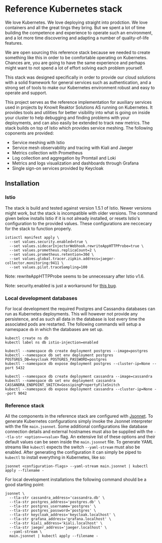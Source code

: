 # Reference Kubernetes stack

We love Kubernetes. We love deploying straight into prodction. We love containers and all the great tings they bring. But we spent a lot of time building the competence and experience to operate such an environment, and a lot more time discovering and adapting a number of quality-of-life features. 

We are open sourcing this reference stack because we needed to create something like this in order to be comfortable operating on Kubernetes. Chances are, you are going to have the same experience and perhaps might want to not spend a lot of effort solving each problem yourself.  

This stack was designed specifically in order to provide our cloud solutions with a solid framework for general services such as authentication, and a strong set of tools to make our Kubernetes environment robust and easy to operate and support.

This project serves as the reference implementation for auxiliary services used in projects by Knowit Reaktor Solutions AS running on Kubernetes. It provides tools and utilities for better visibility into what is going on inside your cluster to help debugging and finding problems with your deployments, and can also easily be extended to track new metrics. The stack builds on top of Istio which provides service meshing. The following coponents are provided:

* Service meshing with Istio
* Service mesh observability and tracing with Kiali and Jaeger
* Metrics collection with Prometheus
* Log collection and aggregation by Promtail and Loki
* Metrics and logs visualization and dashboards through Grafana
* Single sign-on services provided by Keycloak

## Installation

### Istio

The stack is build and tested against version 1.5.1 of Istio. Newer versions might work, but the stack is incompatible with older versions.
The command given below installs Istio if it is not already installed, or resets Istio's configuration to the provided values. These configurations are neccecary for the stack to function properly.

```
istioctl manifest apply \
  --set values.security.enabled=true \
  --set values.sidecarInjectorWebhook.rewriteAppHTTPProbe=true \
  --set values.prometheus.replicaCount=2 \
  --set values.prometheus.retention=30d \
  --set values.global.tracer.zipkin.address=jaeger-collector.monitoring:9411 \
  --set values.pilot.traceSampling=100
```

Note: rewriteAppHTTPProbe seems to be unnecessary after Istio v1.6.

Note: security.enabled is just a workaround for [this bug](https://github.com/istio/istio/issues/22391).

### Local development databases

For local development the required Postgres and Cassandra databases can run as Kubernetes deployments. This will however not provide any persistence, and as such all data in the database is lost every time the associated pods are restarted. The following commands will setup a namespace `db` in which the databases are set up.

```
kubectl create ns db
kubectl label ns db istio-injection=enabled

kubectl --namespace db create deployment postgres --image=postgres
kubectl --namespace db set env deployment postgres POSTGRES_DB=keycloak POSTGRES_PASSWORD=postgres
kubectl --namespace db expose deployment postgres --cluster-ip=None --port 5432

kubectl --namespace db create deployment cassandra --image=cassandra
kubectl --namespace db set env deployment cassandra CASSANDRA_ENDPOINT_SNITCH=GossipingPropertyFileSnitch
kubectl --namespace db expose deployment cassandra --cluster-ip=None --port 9042
```

### Reference stack

All the components in the reference stack are configured with [Jsonnet](https://jsonnet.org). To generate Kubernetes configurations simply invoke the Jsonnet interpreter with the file `main.jsonnet`. Some additional configurations like database connection details and external hostnames must also be supplied with the `--tla-str <option>=<value>` flag. An extensive list of these options and their default values can be seen inside the `main.jsonnet` file. To generate YAML streams like `kubectl` expects the switch `--yaml-stream` must also be enabled. After generating the configuration it can simply be piped to `kubectl` to install everything in Kubernetes, like so:

```
jsonnet <configuration-flags> --yaml-stream main.jsonnet | kubectl apply --filename -
```

For local development installations the following command should be a good starting point:

```
jsonnet \
  --tla-str cassandra_address='cassandra.db' \
  --tla-str postgres_address='postgres.db' \
  --tla-str postgres_username='postgres' \
  --tla-str postgres_password='postgres' \
  --tla-str keycloak_address='keycloak.localhost' \
  --tla-str grafana_address='grafana.localhost' \
  --tla-str kiali_address='kiali.localhost' \
  --tla-str jaeger_address='jaeger.localhost' \
  --yaml-stream \
  main.jsonnet | kubectl apply --filename -
```
